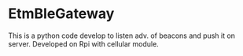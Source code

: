 # EtmBleGateway
This is a python code develop to listen adv. of beacons and push it on server. Developed on Rpi with cellular module.
